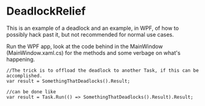 # DeadlockRelief
This is an example of a deadlock and an example, in WPF, of how to possibly hack past it, but not recommended for normal use cases.

Run the WPF app, look at the code behind in the MainWindow (MainWindow.xaml.cs) for the methods and some verbage on what's happening.

    //The trick is to offload the deadlock to another Task, if this can be accomplished.
    var result = SomethingThatDeadlocks().Result;

    //can be done like
    var result = Task.Run(() => SomethingThatDeadlocks().Result).Result;
